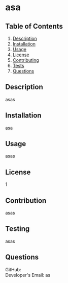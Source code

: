 
# asa
## Table of Contents
1. [Description](#description)
2. [Installation](#installation)
3. [Usage](#usage)
4. [License](#license)
5. [Contributing](#contributing)
6. [Tests](#tests)
7. [Questions](#questions)

## Description
asas

## Installation
asa

## Usage
asas

## License
1

## Contribution
asas

## Testing
asas

## Questions
GitHub:  
Developer's Email: as